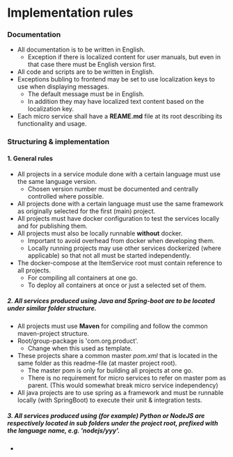 # Implementation rules

### Documentation
- All documentation is to be written in English.
    * Exception if there is localized content for user manuals, but even in that case there must be English version first.
- All code and scripts are to be written in English.
- Exceptions bubling to frontend may be set to use localization keys to use when displaying messages.
    * The default message must be in English.
    * In addition they may have localized text content based on the localization key.
- Each micro service shall have a **REAME.md** file at its root describing its functionality and usage.

### Structuring & implementation
#### 1. General rules
- All projects in a service module done with a certain language must use the same language version.
    * Chosen version number must be documented and centrally controlled where possible.
- All projects done with a certain language must use the same framework as originally selected for the first (main) project.
- All projects must have docker configuration to test the services locally and for publishing them.
- All projects must also be locally runnable **without** docker.
    * Important to avoid overhead from docker when developing them.
    * Locally running projects may use other services dockerized (where applicable) so that not all must be started independently.
- The docker-compose at the ItemService root must contain reference to all projects.
     * For compiling all containers at one go.
     * To deploy all containers at once or just a selected set of them.

##### 2. All services produced using Java and Spring-boot are to be located under similar folder structure.
- All projects must use **Maven** for compiling and follow the common maven-project structure.
- Root/group-package is 'com.org.product'.
    * Change when this used as template.
- These projects share a common master  _pom.xml_  that is located in the same folder as this readme-file (at master project root).
    * The master pom is only for building all projects at one go.
    * There is no requirement for micro services to refer on master pom as parent. (This would somewhat break micro service independency)
- All java projects are to use spring as a framework and must be runnable locally (with SpringBoot) to execute their unit & integration tests.

##### 3. All services produced using (for example) Python or NodeJS are respectively located in sub folders under the project root, prefixed with the language name, e.g. 'nodejs/yyy'.
- 